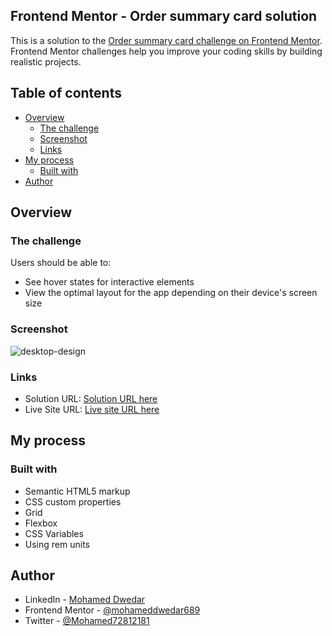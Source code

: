 ## Frontend Mentor - Order summary card solution

This is a solution to the [Order summary card challenge on Frontend Mentor](https://www.frontendmentor.io/challenges/order-summary-component-QlPmajDUj). Frontend Mentor challenges help you improve your coding skills by building realistic projects.

## Table of contents

- [Overview](#overview)
  - [The challenge](#the-challenge)
  - [Screenshot](#screenshot)
  - [Links](#links)
- [My process](#my-process)
  - [Built with](#built-with)
- [Author](#author)

## Overview

### The challenge

Users should be able to:

- See hover states for interactive elements
- View the optimal layout for the app depending on their device's screen size

### Screenshot

![desktop-design](https://user-images.githubusercontent.com/77099631/162247177-7b3ec2d4-8393-4f05-8bc5-5363a262f181.jpg)



### Links

- Solution URL: [Solution URL here](https://www.frontendmentor.io/solutions/order-summary-card-solution-HkO3ht2Xc)
- Live Site URL: [Live site URL here](https://mohameddwedar689.github.io/Order-summary-card-solution/)

## My process

### Built with

- Semantic HTML5 markup
- CSS custom properties
- Grid
- Flexbox
- CSS Variables
- Using rem units

## Author

- LinkedIn - [Mohamed Dwedar](https://www.linkedin.com/in/mohamed-dwedar)
- Frontend Mentor - [@mohameddwedar689](https://www.frontendmentor.io/profile/mohameddwedar689)
- Twitter - [@Mohamed72812181](https://twitter.com/Mohamed72812181?s=09)




